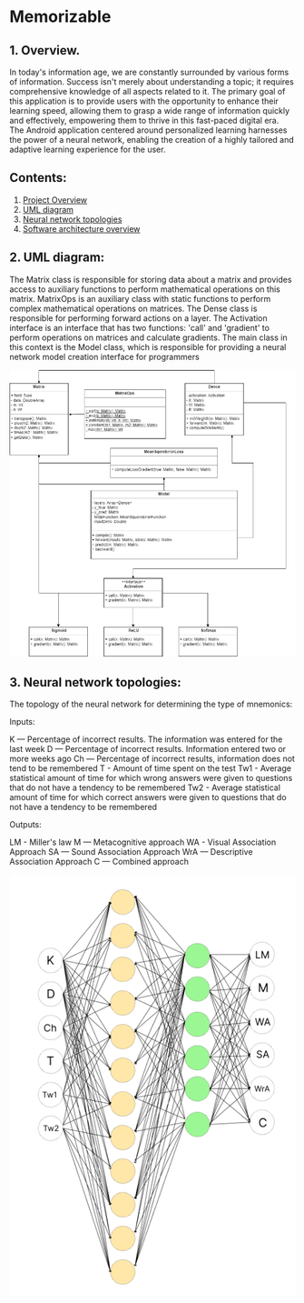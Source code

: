 # **Memorizable**

## **1. Overview.**

In today's information age, we are constantly surrounded by various forms of information. Success isn't merely about understanding a topic; it requires comprehensive knowledge of all aspects related to it. The primary goal of this application is to provide users with the opportunity to enhance their learning speed, allowing them to grasp a wide range of information quickly and effectively, empowering them to thrive in this fast-paced digital era. The Android application centered around personalized learning harnesses the power of a neural network, enabling the creation of a highly tailored and adaptive learning experience for the user.

## **Contents:**

1. [Project Overview](#1-overview)
2. [UML diagram](#2-uml-diagram)
3. [Neural network topologies](#3-to-be-diagram)
4. [Software architecture overview](#4-software-architecture-overview)


## **2. UML diagram:**

The Matrix class is responsible for storing data about a matrix and provides access to auxiliary functions to perform mathematical operations on this matrix. MatrixOps is an auxiliary class with static functions to perform complex mathematical operations on matrices. The Dense class is responsible for performing forward actions on a layer. The Activation interface is an interface that has two functions: 'call' and 'gradient' to perform operations on matrices and calculate gradients. The main class in this context is the Model class, which is responsible for providing a neural network model creation interface for programmers

![UML diagram](Documentation/images/ClassesUML.png)

## **3. Neural network topologies:**

The topology of the neural network for determining the type of mnemonics:

Inputs:

K — Percentage of incorrect results. The information was entered for the last week
D — Percentage of incorrect results. Information entered two or more weeks ago
Ch — Percentage of incorrect results, information does not tend to be remembered
T - Amount of time spent on the test
Tw1 - Average statistical amount of time for which wrong answers were given to questions that do not have a tendency to be remembered
Tw2 - Average statistical amount of time for which correct answers were given to questions that do not have a tendency to be remembered

Outputs:

LM - Miller's law
M — Metacognitive approach
WA - Visual Association Approach
SA — Sound Association Approach
WrA — Descriptive Association Approach
C — Combined approach

![The topology of the neural network for determining the type of mnemonics](Documentation/images/Mnemo-type-topology.png)


